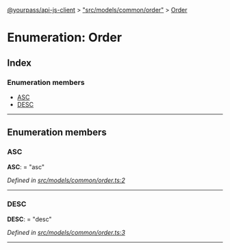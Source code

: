 [@yourpass/api-js-client](../README.md) > ["src/models/common/order"](../modules/_src_models_common_order_.md) > [Order](../enums/_src_models_common_order_.order.md)

# Enumeration: Order

## Index

### Enumeration members

* [ASC](_src_models_common_order_.order.md#asc)
* [DESC](_src_models_common_order_.order.md#desc)

---

## Enumeration members

<a id="asc"></a>

###  ASC

**ASC**:  = "asc"

*Defined in [src/models/common/order.ts:2](https://github.com/yourpass/yourpass-api-js-client/blob/b6d366f/src/models/common/order.ts#L2)*

___
<a id="desc"></a>

###  DESC

**DESC**:  = "desc"

*Defined in [src/models/common/order.ts:3](https://github.com/yourpass/yourpass-api-js-client/blob/b6d366f/src/models/common/order.ts#L3)*

___

